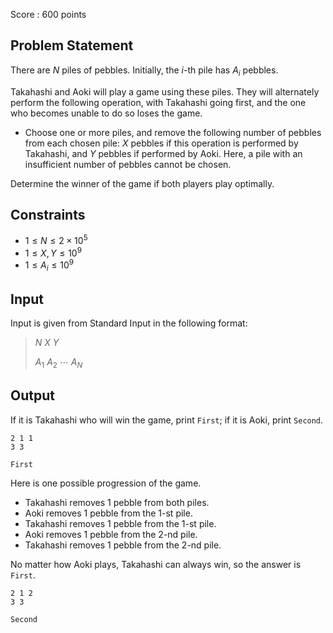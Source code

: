 Score : $600$ points

## Problem Statement

There are $N$ piles of pebbles. Initially, the $i$-th pile has $A_i$ pebbles.

Takahashi and Aoki will play a game using these piles.
They will alternately perform the following operation, with Takahashi going first, and the one who becomes unable to do so loses the game.

- Choose one or more piles, and remove the following number of pebbles from each chosen pile: $X$ pebbles if this operation is performed by Takahashi, and $Y$ pebbles if performed by Aoki.
Here, a pile with an insufficient number of pebbles cannot be chosen.

Determine the winner of the game if both players play optimally.

## Constraints

- $1 \leq N \leq 2\times 10^5$
- $1 \leq X, Y \leq 10^9$
- $1 \leq A_i \leq 10^9$

## Input

Input is given from Standard Input in the following format:

> $N$ $X$ $Y$
> 
> $A_1$ $A_2$ $\cdots$ $A_N$

## Output

If it is Takahashi who will win the game, print `First`; if it is Aoki, print `Second`.

```input1
2 1 1
3 3
```

```output1
First
```

Here is one possible progression of the game.

- Takahashi removes $1$ pebble from both piles.
- Aoki removes $1$ pebble from the $1$-st pile.
- Takahashi removes $1$ pebble from the $1$-st pile.
- Aoki removes $1$ pebble from the $2$-nd pile.
- Takahashi removes $1$ pebble from the $2$-nd pile.

No matter how Aoki plays, Takahashi can always win, so the answer is `First`.

```input2
2 1 2
3 3
```

```output2
Second
```